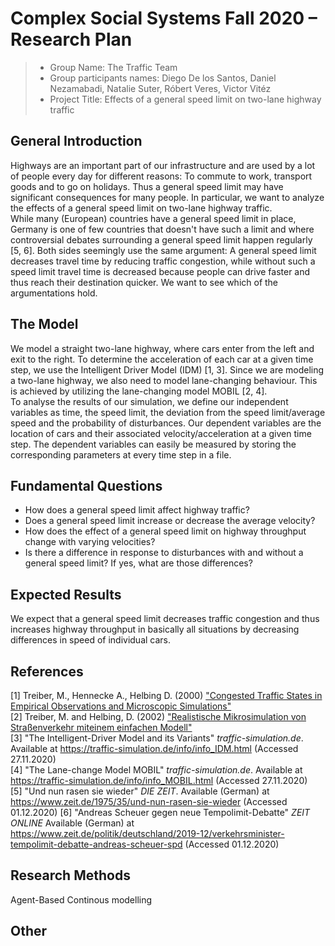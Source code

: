 # Complex Social Systems Fall 2020 – Research Plan

> * Group Name: The Traffic Team
> * Group participants names: Diego De los Santos, Daniel Nezamabadi, Natalie Suter, Róbert Veres, Victor Vitéz
> * Project Title: Effects of a general speed limit on two-lane highway traffic

## General Introduction
  
Highways are an important part of our infrastructure and are used by a lot of people every day for different reasons: To commute to work, transport goods and to go on holidays. Thus a general speed limit may have significant consequences for many people. In particular, we want to analyze the effects of a general speed limit on two-lane highway traffic.  
While many (European) countries have a general speed limit in place, Germany is one of few countries that doesn't have such a limit and where controversial debates surrounding a general speed limit happen regularly [5, 6]. Both sides seemingly use the same argument: A general speed limit decreases travel time by reducing traffic congestion, while without such a speed limit travel time is decreased because people can drive faster and thus reach their destination quicker. We want to see which of the argumentations hold. 

## The Model

We model a straight two-lane highway, where cars enter from the left and exit to the right. To determine the acceleration of each car at a given time step, we use the Intelligent Driver Model (IDM) [1, 3]. Since we are modeling a two-lane highway, we also need to model lane-changing behaviour. This is achieved by utilizing the lane-changing model MOBIL [2, 4].  
To analyse the results of our simulation, we define our independent variables as time, the speed limit, the deviation from the speed limit/average speed and the probability of disturbances. Our dependent variables are the location of cars and their associated velocity/acceleration at a given time step. The dependent variables can easily be measured by storing the corresponding parameters at every time step in a file.  


## Fundamental Questions

- How does a general speed limit affect highway traffic?
- Does a general speed limit increase or decrease the average velocity?
- How does the effect of a general speed limit on highway throughput change with varying velocities?
- Is there a difference in response to disturbances with and without a general speed limit? If yes, what are those differences?


## Expected Results

We expect that a general speed limit decreases traffic congestion and thus increases highway throughput in basically all situations by decreasing differences in speed of individual cars.


## References 

[1] Treiber, M., Hennecke A., Helbing D. (2000) ["Congested Traffic States in Empirical Observations and Microscopic Simulations"](https://www.researchgate.net/publication/1783975_Congested_Traffic_States_in_Empirical_Observations_and_Microscopic_Simulations)  
[2] Treiber, M. and Helbing, D. (2002) ["Realistische Mikrosimulation von Straßenverkehr miteinem einfachen Modell"](https://www.researchgate.net/publication/228748555_Realistische_Mikrosimulation_von_Strassenverkehr_mit_einem_einfachen_Modell)  
[3] "The Intelligent-Driver Model and its Variants" *traffic-simulation.de*. Available at https://traffic-simulation.de/info/info_IDM.html (Accessed 27.11.2020)  
[4] "The Lane-change Model MOBIL" *traffic-simulation.de*. Available at https://traffic-simulation.de/info/info_MOBIL.html (Accessed 27.11.2020)  
[5] "Und nun rasen sie wieder" *DIE ZEIT*. Available (German) at https://www.zeit.de/1975/35/und-nun-rasen-sie-wieder (Accessed 01.12.2020)
[6] "Andreas Scheuer gegen neue Tempolimit-Debatte" *ZEIT ONLINE* Available (German) at https://www.zeit.de/politik/deutschland/2019-12/verkehrsminister-tempolimit-debatte-andreas-scheuer-spd (Accessed 01.12.2020)


## Research Methods

Agent-Based Continous modelling

## Other

